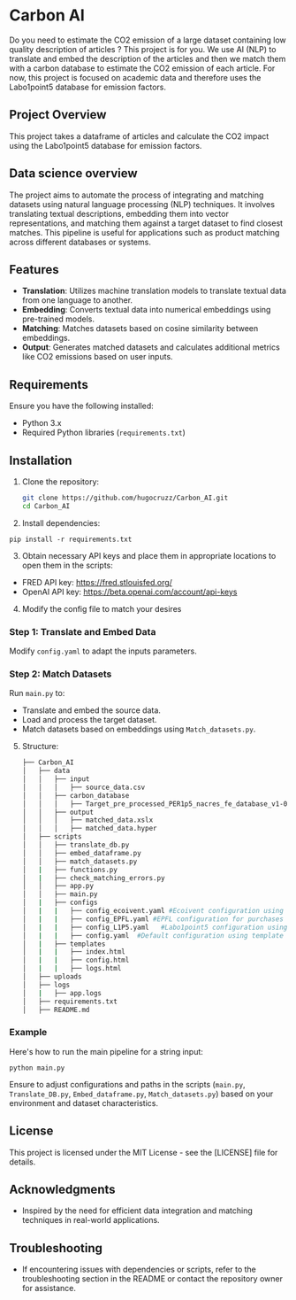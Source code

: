 # Carbon AI 

Do you need to estimate the CO2 emission of a large dataset containing low quality description of articles ? This project is for you.
We use AI (NLP) to translate and embed the description of the articles and then we match them with a carbon database to estimate the CO2 emission of each article.
For now, this project is focused on academic data and therefore uses the Labo1point5 database for emission factors.

## Project Overview

This project takes a dataframe of articles and calculate the CO2 impact using the Labo1point5 database for emission factors.

## Data science overview
The project aims to automate the process of integrating and matching datasets using natural language processing (NLP) techniques. It involves translating textual descriptions, embedding them into vector representations, and matching them against a target dataset to find closest matches. This pipeline is useful for applications such as product matching across different databases or systems.

## Features

- **Translation**: Utilizes machine translation models to translate textual data from one language to another.
- **Embedding**: Converts textual data into numerical embeddings using pre-trained models.
- **Matching**: Matches datasets based on cosine similarity between embeddings.
- **Output**: Generates matched datasets and calculates additional metrics like CO2 emissions based on user inputs.

## Requirements

Ensure you have the following installed:

- Python 3.x
- Required Python libraries (`requirements.txt`)

## Installation

1. Clone the repository:

   ```bash
   git clone https://github.com/hugocruzz/Carbon_AI.git
   cd Carbon_AI
   ```

2. Install dependencies:

```pip install -r requirements.txt```


3. Obtain necessary API keys and place them in appropriate locations to open them in the scripts:
- FRED API key: https://fred.stlouisfed.org/
- OpenAI API key: https://beta.openai.com/account/api-keys

4. Modify the config file to match your desires

### Step 1: Translate and Embed Data

Modify `config.yaml` to adapt the inputs parameters.

### Step 2: Match Datasets

Run `main.py` to:
- Translate and embed the source data.
- Load and process the target dataset.
- Match datasets based on embeddings using `Match_datasets.py`.

5. Structure:
   
   ```bash
   ├── Carbon_AI
   │   ├── data
   │   │   ├── input
   │   │   │   ├── source_data.csv
   │   │   ├── carbon_database
   │   │   │   ├── Target_pre_processed_PER1p5_nacres_fe_database_v1-0-2023.xlsx
   │   │   ├── output
   │   │   │   ├── matched_data.xslx
   │   │   │   ├── matched_data.hyper
   │   ├── scripts
   │   │   ├── translate_db.py
   │   │   ├── embed_dataframe.py
   │   │   ├── match_datasets.py
   │   |   ├── functions.py
   │   |   ├── check_matching_errors.py
   │   │   ├── app.py
   │   │   ├── main.py
   │   |   ├── configs
   │   |   |   ├── config_ecoivent.yaml #Ecoivent configuration using template data, physical estimation
   │   |   |   ├── config_EPFL.yaml #EPFL configuration for purchases carbon estimation
   │   |   |   ├── config_L1P5.yaml   #Labo1point5 configuration using template data 
   │   |   |   ├── config.yaml  #Default configuration using template data
   │   |   ├── templates
   │   |   |   ├── index.html
   │   |   |   ├── config.html
   │   |   |   ├── logs.html
   │   ├── uploads
   │   ├── logs
   │   |   ├── app.logs
   │   ├── requirements.txt
   │   ├── README.md
   ```

### Example

Here's how to run the main pipeline for a string input:

```python main.py```


Ensure to adjust configurations and paths in the scripts (`main.py`, `Translate_DB.py`, `Embed_dataframe.py`, `Match_datasets.py`) based on your environment and dataset characteristics.

## License

This project is licensed under the MIT License - see the [LICENSE] file for details.

## Acknowledgments

- Inspired by the need for efficient data integration and matching techniques in real-world applications.

## Troubleshooting

- If encountering issues with dependencies or scripts, refer to the troubleshooting section in the README or contact the repository owner for assistance.
